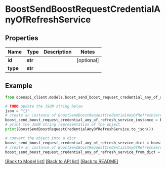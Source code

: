 # BoostSendBoostRequestCredentialAnyOfRefreshService


## Properties

Name | Type | Description | Notes
------------ | ------------- | ------------- | -------------
**id** | **str** |  | [optional] 
**type** | **str** |  | 

## Example

```python
from openapi_client.models.boost_send_boost_request_credential_any_of_refresh_service import BoostSendBoostRequestCredentialAnyOfRefreshService

# TODO update the JSON string below
json = "{}"
# create an instance of BoostSendBoostRequestCredentialAnyOfRefreshService from a JSON string
boost_send_boost_request_credential_any_of_refresh_service_instance = BoostSendBoostRequestCredentialAnyOfRefreshService.from_json(json)
# print the JSON string representation of the object
print(BoostSendBoostRequestCredentialAnyOfRefreshService.to_json())

# convert the object into a dict
boost_send_boost_request_credential_any_of_refresh_service_dict = boost_send_boost_request_credential_any_of_refresh_service_instance.to_dict()
# create an instance of BoostSendBoostRequestCredentialAnyOfRefreshService from a dict
boost_send_boost_request_credential_any_of_refresh_service_from_dict = BoostSendBoostRequestCredentialAnyOfRefreshService.from_dict(boost_send_boost_request_credential_any_of_refresh_service_dict)
```
[[Back to Model list]](../README.md#documentation-for-models) [[Back to API list]](../README.md#documentation-for-api-endpoints) [[Back to README]](../README.md)


